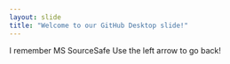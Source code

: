 ```yaml
---
layout: slide
title: "Welcome to our GitHub Desktop slide!"
---
```

I remember MS SourceSafe
Use the left arrow to go back!